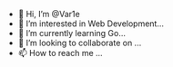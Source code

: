 - 👋 Hi, I’m @Var1e
- 👀 I’m interested in Web Development...
- 🌱 I’m currently learning Go... 
- 💞️ I’m looking to collaborate on ...
- 📫 How to reach me ...

<!---
Var1e/Var1e is a ✨ special ✨ repository because its `README.md` (this file) appears on your GitHub profile.
You can click the Preview link to take a look at your changes.
--->
